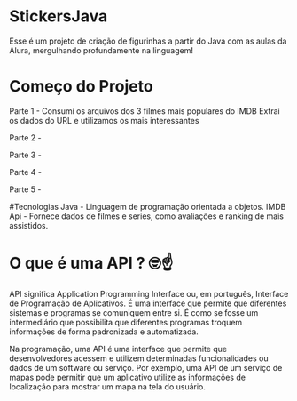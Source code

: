 # StickersJava

  Esse é um projeto de criação de figurinhas a partir do Java com as aulas da Alura, mergulhando profundamente na linguagem!
# Começo do Projeto
  
  Parte 1 - 
  Consumi os arquivos dos 3 filmes mais populares do IMDB 
  Extrai os dados do URL e utilizamos os mais interessantes
  
  Parte 2 - 
  
  
  Parte 3 - 
  
  Parte 4 - 
  
  Parte 5 -


#Tecnologias 
Java - Linguagem de programação orientada a objetos.
IMDB Api - Fornece dados de filmes e series, como avaliações e ranking de mais assistidos.


# O que é uma API ? 🤓☝️
API significa Application Programming Interface ou, em português, Interface de Programação de Aplicativos. É uma interface que permite que diferentes sistemas e programas se comuniquem entre si. É como se fosse um intermediário que possibilita que diferentes programas troquem informações de forma padronizada e automatizada.

Na programação, uma API é uma interface que permite que desenvolvedores acessem e utilizem determinadas funcionalidades ou dados de um software ou serviço. Por exemplo, uma API de um serviço de mapas pode permitir que um aplicativo utilize as informações de localização para mostrar um mapa na tela do usuário.
